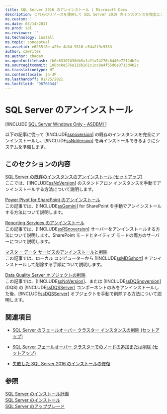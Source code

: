 ```yaml
---
title: SQL Server 2016 のアンインストール | Microsoft Docs
description: これらのリソースを使用して SQL Server 2019 のインスタンスを完全にアンインストールし、SQL Server を再インストールできるようにシステムを準備します。
ms.custom: ''
ms.date: 03/14/2017
ms.prod: sql
ms.reviewer: ''
ms.technology: install
ms.topic: conceptual
ms.assetid: e6255f8e-a25e-4b3d-9310-c5da2f9c9333
author: cawrites
ms.author: chadam
ms.openlocfilehash: fb0c63107430db5a1a7fa74276c6440e7212db2b
ms.sourcegitcommit: 108bc8e576a116b261c1cc8e4f55d0e0713d402c
ms.translationtype: HT
ms.contentlocale: ja-JP
ms.lasthandoff: 01/25/2021
ms.locfileid: "98766344"
---
```

# <a name="uninstall-sql-server"></a>SQL Server のアンインストール 
[!INCLUDE [SQL Server Windows Only - ASDBMI ](../../includes/applies-to-version/sql-windows-only-asdbmi.md)]

  以下の記事に従って [!INCLUDE[ssnoversion](../../includes/ssnoversion-md.md)] の既存のインスタンスを完全にアンインストールし、[!INCLUDE[ssNoVersion](../../includes/ssnoversion-md.md)] を再インストールできるようにシステムを準備します。  
  
## <a name="in-this-section"></a>このセクションの内容  
 [SQL Server の既存のインスタンスのアンインストール &#40;セットアップ&#41;](../../sql-server/install/uninstall-an-existing-instance-of-sql-server-setup.md)  
 ここでは、[!INCLUDE[ssNoVersion](../../includes/ssnoversion-md.md)] のスタンドアロン インスタンスを手動でアンインストールする方法について説明します。  
  
 [Power Pivot for SharePoint のアンインストール](../../sql-server/install/uninstall-power-pivot-for-sharepoint.md)  
 この記事では、[!INCLUDE[ssGemini](../../includes/ssgemini-md.md)] for SharePoint を手動でアンインストールする方法について説明します。  
  
 [Reporting Services のアンインストール](../../sql-server/install/uninstall-reporting-services.md)  
 この記事では、[!INCLUDE[ssRSnoversion](../../includes/ssrsnoversion-md.md)] サーバーをアンインストールする方法について説明します。SharePoint モードとネイティブ モードの両方のサーバーについて説明します。  
  
 [マスター データ サービスのアンインストールと削除](../../sql-server/install/uninstall-and-remove-master-data-services.md)  
 この記事では、ローカル コンピューターから [!INCLUDE[ssMDSshort](../../includes/ssmdsshort-md.md)] をアンインストールして削除する手順について説明します。  
  
 [Data Quality Server オブジェクトの削除](../../sql-server/install/remove-data-quality-server-objects.md)  
 この記事では、[!INCLUDE[ssNoVersion](../../includes/ssnoversion-md.md)]、または [!INCLUDE[ssDQSnoversion](../../includes/ssdqsnoversion-md.md)] (DQS) の [!INCLUDE[ssDQSServer](../../includes/ssdqsserver-md.md)] コンポーネントのみをアンインストールした後、[!INCLUDE[ssDQSServer](../../includes/ssdqsserver-md.md)] オブジェクトを手動で削除する方法について説明します。  
  
## <a name="related-sections"></a>関連項目  
  
-   [SQL Server のフェールオーバー クラスター インスタンスの削除 &#40;セットアップ&#41;](../../sql-server/failover-clusters/install/remove-a-sql-server-failover-cluster-instance-setup.md)  
  
-   [SQL Server フェールオーバー クラスターでのノードの追加または削除 &#40;セットアップ&#41;](../../sql-server/failover-clusters/install/add-or-remove-nodes-in-a-sql-server-failover-cluster-setup.md)  
  
-   [失敗した SQL Server 2016 のインストールの修復](../../database-engine/install-windows/repair-a-failed-sql-server-installation.md)  
  
## <a name="see-also"></a>参照  
 [SQL Server のインストール計画](../../sql-server/install/planning-a-sql-server-installation.md)   
 [SQL Server のインストール](../../database-engine/install-windows/install-sql-server.md)   
 [SQL Server のアップグレード](../../database-engine/install-windows/upgrade-sql-server.md)  
  
  
